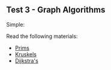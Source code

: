 ## Test 3 - Graph Algorithms

Simple:

Read the following materials:

- [Prims](../../Lectures/L08/README.md)
- [Kruskels](../../Lectures/L08/README.md)
- [Dijkstra's](../../Lectures/L10/demo-dijkstra.ppt)

